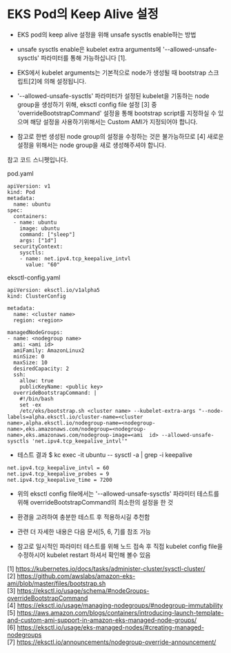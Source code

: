 # EKS Pod의 Keep Alive 설정 

 - EKS pod의 keep alive 설정을 위해 unsafe sysctls enable하는 방법
 - unsafe sysctls enable은 kubelet extra arguments에 '--allowed-unsafe-sysctls' 파라미터를 통해 가능하십니다 [1]. 
 - EKS에서 kubelet arguments는 기본적으로 node가 생성될 때 bootstrap 스크립트[2]에 의해 설정됩니다. 
 - '--allowed-unsafe-sysctls' 파라미터가 설정된 kubelet을 기동하는 node group을 생성하기 위해, eksctl config file 설정 [3] 중 'overrideBootstrapCommand' 설정을 
    통해 bootstrap script를 지정하실 수 있으며 해당 설정을 사용하기위해서는 Custom AMI가 지정되어야 합니다. 
    
 - 참고로 한번 생성된 node group의 설정을 수정하는 것은 불가능하므로 [4] 새로운 설정을 위해서는 node group을 새로 생성해주셔야 합니다.

참고 코드 스니펫입니다.

pod.yaml
```
apiVersion: v1
kind: Pod
metadata:
  name: ubuntu
spec:
  containers:
  - name: ubuntu
    image: ubuntu
    command: ["sleep"]
    args: ["1d"]
  securityContext:
    sysctls:
    - name: net.ipv4.tcp_keepalive_intvl
      value: "60"
```

eksctl-config.yaml
```
apiVersion: eksctl.io/v1alpha5 
kind: ClusterConfig

metadata:
  name: <cluster name>
  region: <region>

managedNodeGroups:
- name: <nodegroup name>
  ami: <ami id>
  amiFamily: AmazonLinux2
  minSize: 0
  maxSize: 10
  desiredCapacity: 2
  ssh:
    allow: true
    publicKeyName: <public key>
  overrideBootstrapCommand: |
    #!/bin/bash
    set -ex
    /etc/eks/bootstrap.sh <cluster name> --kubelet-extra-args "--node-labels=alpha.eksctl.io/cluster-name=<cluster name>,alpha.eksctl.io/nodegroup-name=<nodegroup-name>,eks.amazonaws.com/nodegroup=<nodegroup-name>,eks.amazonaws.com/nodegroup-image=<ami  id> --allowed-unsafe-sysctls 'net.ipv4.tcp_keepalive_intvl'"
```

- 테스트 결과
$ kc exec -it ubuntu -- sysctl -a | grep -i keepalive
```
net.ipv4.tcp_keepalive_intvl = 60
net.ipv4.tcp_keepalive_probes = 9
net.ipv4.tcp_keepalive_time = 7200
```

- 위의 eksctl config file에서는 '--allowed-unsafe-sysctls' 파라미터 테스트를 위해 overrideBootstrapCommand의 최소한의 설정을 한 것
- 환경을 고려하여 충분한 테스트 후 적용하시길 추천함
- 관련 더 자세한 내용은 다음 문서[5, 6, 7]를 참조 가능

- 참고로 일시적인 파라미터 테스트를 위해 노드 접속 후 직접 kubelet config file을 수정하시어 kubelet restart 하셔서 확인해 볼수 있음


[1] https://kubernetes.io/docs/tasks/administer-cluster/sysctl-cluster/  
[2] https://github.com/awslabs/amazon-eks-ami/blob/master/files/bootstrap.sh  
[3] https://eksctl.io/usage/schema/#nodeGroups-overrideBootstrapCommand  
[4] https://eksctl.io/usage/managing-nodegroups/#nodegroup-immutability  
[5] https://aws.amazon.com/blogs/containers/introducing-launch-template-and-custom-ami-support-in-amazon-eks-managed-node-groups/  
[6] https://eksctl.io/usage/eks-managed-nodes/#creating-managed-nodegroups  
[7] https://eksctl.io/announcements/nodegroup-override-announcement/  
